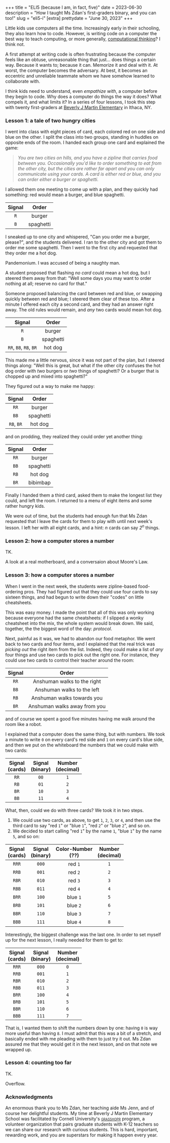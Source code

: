 +++
title = "ELI5 (because I am, in fact, five)"
date = 2023-06-30
description = "How I taught Ms Zdan's first-graders binary, and you can too!"
slug = "eli5-i"
[extra]
prettydate = "June 30, 2023"
+++

Little kids use computers all the time.
Increasingly early in their schooling, they also learn how to code.
However, is writing code on a computer the best way to teach computing, or more generally, [computational thinking](https://www.cs.cmu.edu/~15110-s13/Wing06-ct.pdf)? I think not.

A first attempt at writing code is often frustrating because the computer feels like an obtuse, unreasonable thing that just... does things a certain way.
Because it wants to; because it can.
Memorize it and deal with it.
At worst, the computer becomes the adversary.
At best, it becomes an eccentric and unreliable teammate whom we have somehow learned to collaborate with.

I think kids need to understand, even _empathize with_, a computer before they begin to code.
Why does a computer do things the way it does?
What compels it, and what limits it?
In a series of four lessons, I took this step with twenty first-graders at [Beverly J Martin Elementary](https://www.ithacacityschools.org/bjm) in Ithaca, NY.



### Lesson 1: a tale of two hungry cities

I went into class with eight pieces of card, each colored red on one
side and blue on the other. I split the class into two groups, standing
in huddles on opposite ends of the room. I handed each group one card
and explained the game:

> _You are two cities on hills, and you have a zipline that carries food
between you. Occasionally you'd like to order something to eat from the
other city, but the cities are rather far apart and you can only
communicate using your cards. A card is either red or blue, and you can
order either a burger or spaghetti._

I allowed them one meeting to come up with a plan, and they quickly had
something: red would mean a burger, and blue spaghetti.

<center>

| Signal | Order |
| :--: | :--: |
| `R` | burger |
| `B` | spaghetti |

</center>

I sneaked up to one city and whispered, "Can you order me a burger,
please?", and the students delivered. I ran to the other city and got
them to order me some spaghetti. Then I went to the
first city and requested that they order me a hot dog.

Pandemonium. I was accused of being a naughty man.

A student proposed that flashing *no card* could mean a hot dog, but I steered
them away from that: "Well some days you may want to order nothing at
all; reserve no card for that."

Someone proposed balancing the card between red and blue, or swapping
quickly between red and blue; I steered them clear of these too. After a
minute I offered each city a second card, and they had an answer right
away. The old rules would remain, and *any* two cards would mean hot
dog.

<center>

| Signal | Order |
| :--: | :--: |
| `R` |     burger |
| `B` | spaghetti |
| `RR`, `BB`, `RB`, `BR` | hot dog |

</center>

This made me a little nervous, since it was not part of the plan, but I
steered things along: "Well this is great, but what if the other city
confuses the hot dog order with _two_ burgers or _two_ things of spaghetti?
Or a burger that is chopped up and mixed into spaghetti?"

They figured out a way to make me happy:

<center>

| Signal | Order |
| :--: | :--: |
| `RR` |     burger |
| `BB` | spaghetti |
| `RB`, `BR` | hot dog |

</center>

and on prodding, they realized they could order yet another thing:

<center>

| Signal | Order |
| :--: | :--: |
| `RR` |     burger |
| `BB` | spaghetti |
| `RB` | hot dog |
| `BR` | bibimbap |

</center>


Finally I handed them a third card, asked them to make the longest list
they could, and left the room. I returned to a menu of eight items and
some rather hungry kids.

We were out of time, but the students had enough fun that Ms Zdan
requested that I leave the cards for them to play with until next week's
lesson. I left her with all eight cards, and a hint:
_n_ cards can say _2<sup>n</sup>_ things.


### Lesson 2: how a computer stores a number

TK.

A look at a real motherboard, and a conversaion about Moore's Law.

### Lesson 3: how a computer stores a number

When I went in the next week, the students were zipline-based food-ordering pros.
They had figured out that they could use four cards to say sixteen things, and had begun to write down their "codes" on little cheatsheets.

This was easy money.
I made the point that all of this was only working because everyone had the same cheatsheets:
if I slipped a wonky cheatsheet into the mix, the whole system would break down.
We said, together, the the biggest word of the day: _protocol_.

Next, painful as it was, we had to abandon our food metaphor.
We went back to two cards and four items, and I explained that the real trick was _picking out_ the right item from the list.
Indeed, they could make a list of _any_ four things and use two cards to pick out the right one.
For instance, they could use two cards to control their teacher around the room:

<center>

| Signal | Order |
| :--: | :--: |
| `RR` | Anshuman walks to the right |
| `BB` | Anshuman walks to the left |
| `RB` | Anshuman walks towards you |
| `BR` | Anshuman walks away from you |

</center>

and of course we spent a good five minutes having me walk around the room like a robot.

I explained that a computer does the same thing, but with numbers.
We took a minute to write `0` on every card's red side and `1` on every card's blue side, and then we put on the whiteboard the numbers that we could make with two cards:

<center>

| Signal <br> (cards) | Signal <br> (binary) | Number <br> (decimal) |
| :---: | :---: | :--: |
| `RR` | `00` | `1` |
| `RB` | `01` | `2` |
| `BR` | `10` | `3` |
| `BB` | `11` | `4` |

</center>

What, then, could we do with three cards?
We took it in two steps.
1. We could use two cards, as above, to get `1`, `2`, `3`, or `4`, and then use the third card to say
"red `1`" or "blue `1`", "red `2`" or "blue `2`", and so on.
2. We decided to start calling "red `1`" by the name `1`, "blue `1`" by the name `5`, and so on:

<center>

| Signal <br> (cards) | Signal <br> (binary) | Color-Number <br> (??) | Number <br> (decimal) |
| :---: | :---: | :--: | :--: |
| `RRR` | `000` | red `1` | `1` |
| `RRB` | `001` | red `2` | `2` |
| `RBR` | `010` | red `3` | `3` |
| `RBB` | `011` | red `4` | `4` |
| `BRR` | `100` | blue `1` | `5` |
| `BRB` | `101` | blue `2` | `6` |
| `BBR` | `110` | blue `3` | `7` |
| `BBB` | `111` | blue `4` | `8` |

</center>

Interestingly, the biggest challenge was the last one.
In order to set myself up for the next lesson, I really needed for them to get to:

<center>

| Signal <br> (cards) | Signal <br> (binary) | Number <br> (decimal) |
| :---: | :---: | :--: |
| `RRR` | `000` | `0` |
| `RRB` | `001` | `1` |
| `RBR` | `010` | `2` |
| `RBB` | `011` | `3` |
| `BRR` | `100` | `4` |
| `BRB` | `101` | `5` |
| `BBR` | `110` | `6` |
| `BBB` | `111` | `7` |

</center>

That is, I wanted them to shift the numbers down by one: having `0` is way more useful than having `8`.
I must admit that this was a bit of a stretch, and basically ended with me pleading with them to just try it out.
Ms Zdan assured me that they would get it in the next lesson, and on that note we wrapped up.

### Lesson 4: counting too far

TK.

Overflow.


### Acknowledgments

An enormous thank you to Ms Zdan, her teaching aide Ms Jenn, and
of course her delightful students.
My time at Beverly J Martin Elementary School was facilitated by Cornell
University's [<span style="font-variant: small-caps">grasshopr</span>](https://sites.google.com/view/grasshopratcornell/home) program, a volunteer organization
that pairs graduate students with K-12 teachers so we can share our
research with curious students. This is hard, important, rewarding work,
and you are superstars for making it happen every year.
